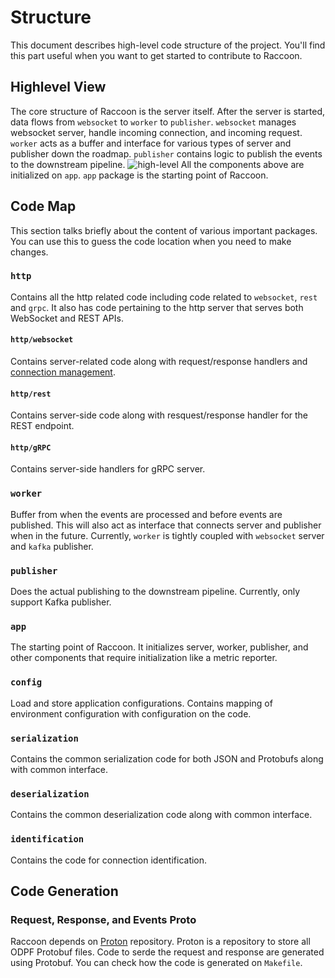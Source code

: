 # Structure

This document describes high-level code structure of the project. You'll find this part useful when you want to get started to contribute to Raccoon.

## Highlevel View

The core structure of Raccoon is the server itself. After the server is started, data flows from `websocket` to `worker` to `publisher`. `websocket` manages websocket server, handle incoming connection, and incoming request. `worker` acts as a buffer and interface for various types of server and publisher down the roadmap. `publisher` contains logic to publish the events to the downstream pipeline. ![high-level](/assets/structure.svg) All the components above are initialized on `app`. `app` package is the starting point of Raccoon.

## Code Map

This section talks briefly about the content of various important packages. You can use this to guess the code location when you need to make changes.

### `http`

Contains all the http related code including code related to `websocket`, `rest` and `grpc`. It also has code pertaining to the http server that serves both WebSocket and REST APIs.

#### `http/websocket`

Contains server-related code along with request/response handlers and [connection management](architecture.md#connections).

#### `http/rest`

Contains server-side code along with resquest/response handler for the REST endpoint.

#### `http/gRPC`

Contains server-side handlers for gRPC server.

### `worker`

Buffer from when the events are processed and before events are published. This will also act as interface that connects server and publisher when in the future. Currently, `worker` is tightly coupled with `websocket` server and `kafka` publisher.

### `publisher`

Does the actual publishing to the downstream pipeline. Currently, only support Kafka publisher.

### `app`

The starting point of Raccoon. It initializes server, worker, publisher, and other components that require initialization like a metric reporter.

### `config`

Load and store application configurations. Contains mapping of environment configuration with configuration on the code.

### `serialization`

Contains the common serialization code for both JSON and Protobufs along with common interface.

### `deserialization`

Contains the common deserialization code along with common interface.

### `identification`

Contains the code for connection identification.

## Code Generation

### Request, Response, and Events Proto

Raccoon depends on [Proton](https://github.com/odpf/proton/tree/main/odpf/raccoon) repository. Proton is a repository to store all ODPF Protobuf files. Code to serde the request and response are generated using Protobuf. You can check how the code is generated on `Makefile`.

